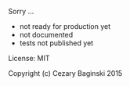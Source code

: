 Sorry ...

- not ready for production yet
- not documented
- tests not published yet

License: MIT

Copyright (c) Cezary Baginski 2015
